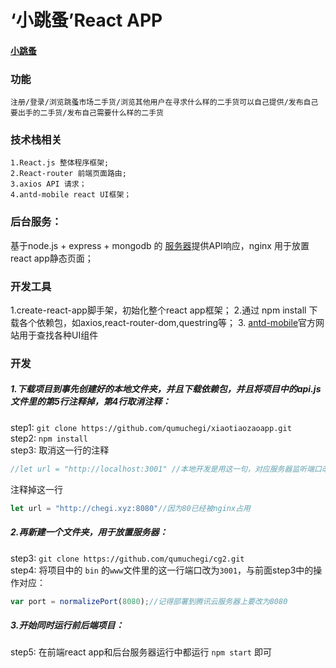  # ‘小跳蚤’React APP    
 #### [小跳蚤](http://chegi.xyz/)
 ### 功能
 
    注册/登录/浏览跳蚤市场二手货/浏览其他用户在寻求什么样的二手货可以自己提供/发布自己要出手的二手货/发布自己需要什么样的二手货
    
 ### 技术栈相关

    1.React.js 整体程序框架;
    2.React-router 前端页面路由;
    3.axios API 请求；
    4.antd-mobile react UI框架；
    
 ### 后台服务：
  基于node.js + express + mongodb 的 [服务器](https://github.com/qumuchegi/cg2)提供API响应，nginx 用于放置react app静态页面；
 ### 开发工具
  1.create-react-app脚手架，初始化整个react app框架；
  2.通过 npm install 下载各个依赖包，如axios,react-router-dom,questring等；
  3. [antd-mobile](https://mobile.ant.design/index-cn)官方网站用于查找各种UI组件
    
 ### 开发
  ##### 1.下载项目到事先创建好的本地文件夹，并且下载依赖包，并且将项目中的api.js文件里的第5行注释掉，第4行取消注释：
  step1: `git clone https://github.com/qumuchegi/xiaotiaozaoapp.git` <br>
  step2: `npm install` <br>
  step3: 取消这一行的注释<br> 
  ```javascript
  //let url = "http://localhost:3001" //本地开发是用这一句，对应服务器监听端口改为3001，同时注视掉下一句
  ```
  注释掉这一行
  ```javascript
  let url = "http://chegi.xyz:8080"//因为80已经被nginx占用
  ```
 ##### 2.再新建一个文件夹，用于放置服务器：<br>
  step3: `git clone https://github.com/qumuchegi/cg2.git`<br>
  step4: 将项目中的 `bin` 的`www`文件里的这一行端口改为`3001`，与前面step3中的操作对应：<br>
  ```javascript
  var port = normalizePort(8080);//记得部署到腾讯云服务器上要改为8080
  ``` 
##### 3.开始同时运行前后端项目：
  step5: 在前端react app和后台服务器运行中都运行 `npm start` 即可
    
 
 
